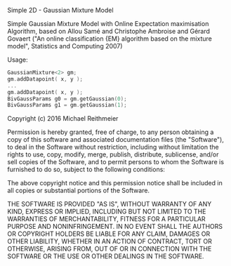 Simple 2D - Gaussian Mixture Model

Simple Gaussian Mixture Model with Online Expectation maximisation Algorithm, based on Allou Samé and Christophe Ambroise and Gérard Govaert
("An online classification {EM} algorithm based on the mixture model", Statistics and Computing 2007)

Usage:
```C++
GaussianMixture<2> gm;
gm.addDatapoint( x, y );
...
gm.addDatapoint( x, y );
BivGaussParams g0 = gm.getGaussian(0);
BivGaussParams g1 = gm.getGaussian(1);
```

Copyright (c) 2016 Michael Reithmeier

Permission is hereby granted, free of charge, to any person obtaining a copy of this software and associated documentation files (the "Software"), to deal in the Software without restriction, including without limitation the rights to use, copy, modify, merge, publish, distribute, sublicense, and/or sell copies of the Software, and to permit persons to whom the Software is furnished to do so, subject to the following conditions:

The above copyright notice and this permission notice shall be included in all copies or substantial portions of the Software.

THE SOFTWARE IS PROVIDED "AS IS", WITHOUT WARRANTY OF ANY KIND, EXPRESS OR IMPLIED, INCLUDING BUT NOT LIMITED TO THE WARRANTIES OF MERCHANTABILITY, FITNESS FOR A PARTICULAR PURPOSE AND NONINFRINGEMENT. IN NO EVENT SHALL THE AUTHORS OR COPYRIGHT HOLDERS BE LIABLE FOR ANY CLAIM, DAMAGES OR OTHER LIABILITY, WHETHER IN AN ACTION OF CONTRACT, TORT OR OTHERWISE, ARISING FROM, OUT OF OR IN CONNECTION WITH THE SOFTWARE OR THE USE OR OTHER DEALINGS IN THE SOFTWARE.



